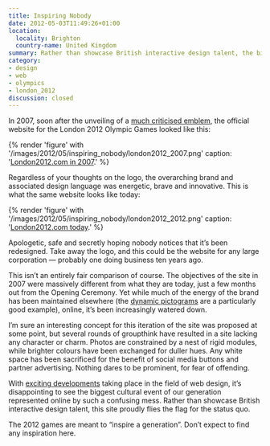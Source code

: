 ```yaml
---
title: Inspiring Nobody
date: 2012-05-03T11:49:26+01:00
location:
  locality: Brighton
  country-name: United Kingdom
summary: Rather than showcase British interactive design talent, the biggest cultural event of our generation has been represented online by an uninspired mess that flies the flag for the status quo.
category:
- design
- web
- olympics
- london_2012
discussion: closed
---
```

In 2007, soon after the unveiling of a [much criticised emblem][1], the official website for the London 2012 Olympic Games looked like this:

{% render 'figure' with '/images/2012/05/inspiring_nobody/london2012_2007.png'
  caption: '[London2012.com in 2007](https://web.archive.org/web/20070910112153/http://london2012.com/).'
%}

Regardless of your thoughts on the logo, the overarching brand and associated design language was energetic, brave and innovative. This is what the same website looks like today:

{% render 'figure' with '/images/2012/05/inspiring_nobody/london2012_2012.png'
  caption: '[London2012.com today](https://web.archive.org/web/20120503215130/http://london2012.com/).'
%}

Apologetic, safe and secretly hoping nobody notices that it’s been redesigned. Take away the logo, and this could be the website for any large corporation — probably one doing business ten years ago.

This isn’t an entirely fair comparison of course. The objectives of the site in 2007 were massively different from what they are today, just a few months out from the Opening Ceremony. Yet while much of the energy of the brand has been maintained elsewhere (the [dynamic pictograms][2] are a particularly good example), online, it’s been increasingly watered down.

I’m sure an interesting concept for this iteration of the site was proposed at some point, but several rounds of groupthink have resulted in a site lacking any character or charm. Photos are constrained by a nest of rigid modules, while brighter colours have been exchanged for duller hues. Any white space has been sacrificed for the benefit of social media buttons and partner advertising. Nothing dares to be prominent, for fear of offending.

With [exciting developments][3] taking place in the field of web design, it’s disappointing to see the biggest cultural event of our generation represented online by such a confusing mess. Rather than showcase British interactive design talent, this site proudly flies the flag for the status quo.

The 2012 games are meant to “inspire a generation”. Don’t expect to find any inspiration here.

[1]: http://lloydyweb.paulrobertlloyd.com/blog/2007/06/2012_and_all_that
[2]: http://creativereview.co.uk/cr-blog/2009/october/london-2012-pictograms
[3]: http://alistapart.com/articles/responsive-web-design/
